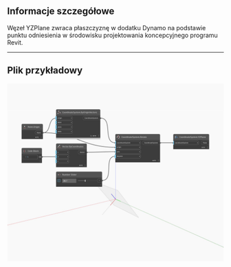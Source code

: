 ## Informacje szczegółowe
Węzeł YZPlane zwraca płaszczyznę w dodatku Dynamo na podstawie punktu odniesienia w środowisku projektowania koncepcyjnego programu Revit.
___
## Plik przykładowy

![YZPlane](./Autodesk.DesignScript.Geometry.CoordinateSystem.YZPlane_img.jpg)


